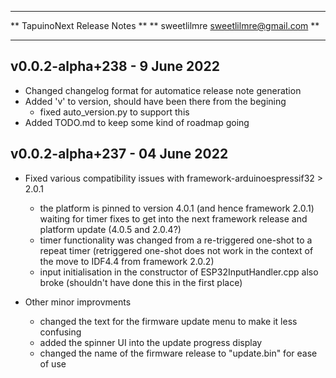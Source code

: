 *****************************************
** TapuinoNext Release Notes           **
** sweetlilmre <sweetlilmre@gmail.com> **
*****************************************

## v0.0.2-alpha+238 - 9 June 2022

  - Changed changelog format for automatice release note generation
  - Added 'v' to version, should have been there from the begining
    - fixed auto_version.py to support this
  - Added TODO.md to keep some kind of roadmap going

## v0.0.2-alpha+237 - 04 June 2022
  - Fixed various compatibility issues with framework-arduinoespressif32 > 2.0.1
    - the platform is pinned to version 4.0.1 (and hence framework 2.0.1) waiting for timer fixes to get into the next framework release and platform update (4.0.5 and 2.0.4?)
    - timer functionality was changed from a re-triggered one-shot to a repeat timer (retriggered one-shot does not work in the context of the move to IDF4.4 from framework 2.0.2)
    - input initialisation in the constructor of ESP32InputHandler.cpp also broke (shouldn't have done this in the first place)

  - Other minor improvments
    - changed the text for the firmware update menu to make it less confusing
    - added the spinner UI into the update progress display
    - changed the name of the firmware release to "update.bin" for ease of use
